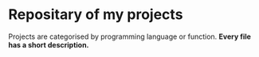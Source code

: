 # Repositary of my projects
Projects are categorised by programming language or function. **Every file has a short description.**
